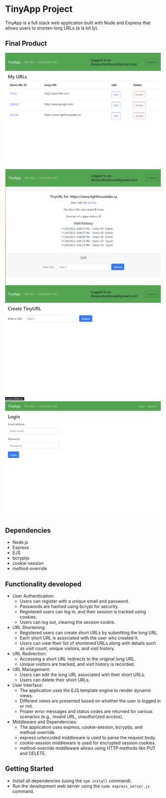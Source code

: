 # TinyApp Project

TinyApp is a full stack web application built with Node and Express that allows users to shorten long URLs (à la bit.ly).

## Final Product

!["The main page displays a user's URLs"](/docs/urls_index.png)
!["The URL edit page displays statistics and allows a user to edit a long URL"](/docs/urls_show.png)
!["The page allows a user to create a short URL by submitting a long URL"](/docs/urls_new.png)
!["The login page"](/docs/url_login.png)

## Dependencies

- Node.js
- Express
- EJS
- bcryptjs
- cookie-session
- method-override

## Functionality developed

* User Authentication:
  * Users can register with a unique email and password.
  * Passwords are hashed using bcrypt for security.
  * Registered users can log in, and their session is tracked using cookies.
  * Users can log out, clearing the session cookie.
* URL Shortening:
  * Registered users can create short URLs by submitting the long URL.
  * Each short URL is associated with the user who created it.
  * Users can view their list of shortened URLs along with details such as visit count, unique visitors, and visit history.
* URL Redirection:
  * Accessing a short URL redirects to the original long URL.
  * Unique visitors are tracked, and visit history is recorded.
* URL Management:
  * Users can edit the long URL associated with their short URLs.
  * Users can delete their short URLs.
* User Interface:
  * The application uses the EJS template engine to render dynamic views.
  * Different views are presented based on whether the user is logged in or not.
  * Proper error messages and status codes are returned for various scenarios (e.g., invalid URL, unauthorized access).
* Middleware and Dependencies:
  * The application uses express, cookie-session, bcryptjs, and method-override.
  * express.urlencoded middleware is used to parse the request body.
  * cookie-session middleware is used for encrypted session cookies.
  * method-override middleware allows using HTTP methods like PUT and DELETE.


## Getting Started

- Install all dependencies (using the `npm install` command).
- Run the development web server using the `node express_server.js` command. 